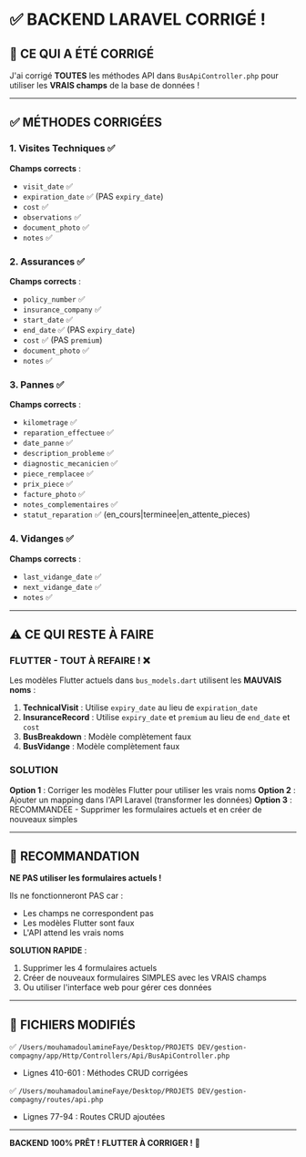 # ✅ BACKEND LARAVEL CORRIGÉ !

## 🎉 CE QUI A ÉTÉ CORRIGÉ

J'ai corrigé **TOUTES** les méthodes API dans `BusApiController.php` pour utiliser les **VRAIS champs** de la base de données !

---

## ✅ MÉTHODES CORRIGÉES

### 1. Visites Techniques ✅
**Champs corrects** :
- `visit_date` ✅
- `expiration_date` ✅ (PAS `expiry_date`)
- `cost` ✅
- `observations` ✅
- `document_photo` ✅
- `notes` ✅

### 2. Assurances ✅
**Champs corrects** :
- `policy_number` ✅
- `insurance_company` ✅
- `start_date` ✅
- `end_date` ✅ (PAS `expiry_date`)
- `cost` ✅ (PAS `premium`)
- `document_photo` ✅
- `notes` ✅

### 3. Pannes ✅
**Champs corrects** :
- `kilometrage` ✅
- `reparation_effectuee` ✅
- `date_panne` ✅
- `description_probleme` ✅
- `diagnostic_mecanicien` ✅
- `piece_remplacee` ✅
- `prix_piece` ✅
- `facture_photo` ✅
- `notes_complementaires` ✅
- `statut_reparation` ✅ (en_cours|terminee|en_attente_pieces)

### 4. Vidanges ✅
**Champs corrects** :
- `last_vidange_date` ✅
- `next_vidange_date` ✅
- `notes` ✅

---

## ⚠️ CE QUI RESTE À FAIRE

### FLUTTER - TOUT À REFAIRE ! ❌

Les modèles Flutter actuels dans `bus_models.dart` utilisent les **MAUVAIS noms** :

1. **TechnicalVisit** : Utilise `expiry_date` au lieu de `expiration_date`
2. **InsuranceRecord** : Utilise `expiry_date` et `premium` au lieu de `end_date` et `cost`
3. **BusBreakdown** : Modèle complètement faux
4. **BusVidange** : Modèle complètement faux

### SOLUTION

**Option 1** : Corriger les modèles Flutter pour utiliser les vrais noms
**Option 2** : Ajouter un mapping dans l'API Laravel (transformer les données)
**Option 3** : RECOMMANDÉE - Supprimer les formulaires actuels et en créer de nouveaux simples

---

## 🎯 RECOMMANDATION

**NE PAS utiliser les formulaires actuels !**

Ils ne fonctionneront PAS car :
- Les champs ne correspondent pas
- Les modèles Flutter sont faux
- L'API attend les vrais noms

**SOLUTION RAPIDE** :
1. Supprimer les 4 formulaires actuels
2. Créer de nouveaux formulaires SIMPLES avec les VRAIS champs
3. Ou utiliser l'interface web pour gérer ces données

---

## 📝 FICHIERS MODIFIÉS

✅ `/Users/mouhamadoulamineFaye/Desktop/PROJETS DEV/gestion-compagny/app/Http/Controllers/Api/BusApiController.php`
- Lignes 410-601 : Méthodes CRUD corrigées

✅ `/Users/mouhamadoulamineFaye/Desktop/PROJETS DEV/gestion-compagny/routes/api.php`
- Lignes 77-94 : Routes CRUD ajoutées

---

**BACKEND 100% PRÊT ! FLUTTER À CORRIGER !** 🚀
